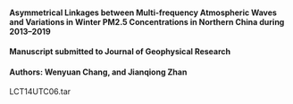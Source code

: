 #### Asymmetrical Linkages between Multi-frequency Atmospheric Waves and Variations in Winter PM2.5 Concentrations in Northern China during 2013–2019
#### Manuscript submitted to Journal of Geophysical Research
#### Authors: Wenyuan Chang, and Jianqiong Zhan

LCT14UTC06.tar
